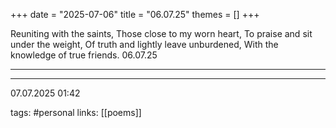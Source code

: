 +++
date = "2025-07-06"
title = "06.07.25"
themes = []
+++

Reuniting with the saints,
Those close to my worn heart,
To praise and sit under the weight,
Of truth and lightly leave unburdened,
With the knowledge of true friends.
06.07.25

---



---

07.07.2025 01:42

tags: #personal
links: [[poems]]
